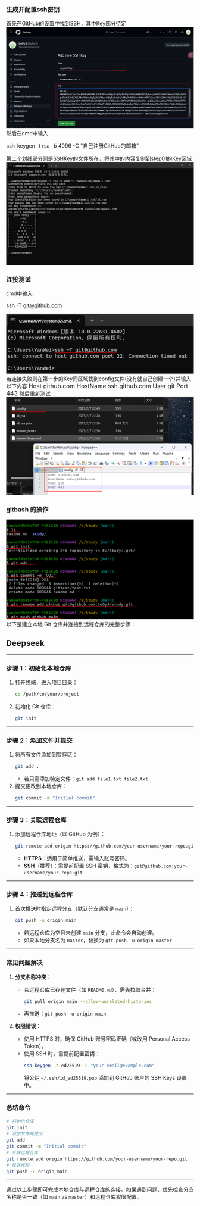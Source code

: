 ### 生成并配置ssh密钥
首先在GitHub的设置中找到SSH，其中Key部分待定
![step01](../../images/ssh链接/step01.png)
然后在cmd中输入<p>ssh-keygen -t rsa -b 4096 -C "自己注册GitHub的邮箱"</p>
第二个划线部分则是SSHKey的文件所在，将其中的内容复制到step01的Key区域
![step01](../../images/ssh链接/step02.png)

### 连接测试
cmd中输入<p>ssh -T git@github.com</p>
![step01](../../images/ssh链接/step03.png)
若连接失败则在第一步的Key同区域找到config文件(没有就自己创建一个)并输入以下内容
<font size = '3'>
Host github.com
HostName ssh.github.com
User git
Port 443
</font>
然后重新测试
![step01](../../images/ssh链接/step04.png)

### gitbash 的操作
![step01](../../images/ssh链接/step11.png)
以下是建立本地 Git 仓库并连接到远程仓库的完整步骤：

## Deepseek
---

### **步骤 1：初始化本地仓库**
1. 打开终端，进入项目目录：
   ```bash
   cd /path/to/your/project
   ```
2. 初始化 Git 仓库：
   ```bash
   git init
   ```

---

### **步骤 2：添加文件并提交**
1. 将所有文件添加到暂存区：
   ```bash
   git add .
   ```
   - 若只需添加特定文件：`git add file1.txt file2.txt`
2. 提交更改到本地仓库：
   ```bash
   git commit -m "Initial commit"
   ```

---

### **步骤 3：关联远程仓库**
1. 添加远程仓库地址（以 GitHub 为例）：
   ```bash
   git remote add origin https://github.com/your-username/your-repo.git
   ```
   - **HTTPS**：适用于简单推送，需输入账号密码。
   - **SSH**（推荐）：需提前配置 SSH 密钥，格式为：`git@github.com:your-username/your-repo.git`

---

### **步骤 4：推送到远程仓库**
1. 首次推送时指定远程分支（默认分支通常是 `main`）：
   ```bash
   git push -u origin main
   ```
   - 若远程仓库为空且未创建 `main` 分支，此命令会自动创建。
   - 如果本地分支名为 `master`，替换为 `git push -u origin master`

---

### **常见问题解决**
1. **分支名称冲突**：  
   - 若远程仓库已存在文件（如 `README.md`），需先拉取合并：
     ```bash
     git pull origin main --allow-unrelated-histories
     ```
   - 再推送：`git push -u origin main`

2. **权限错误**：  
   - 使用 HTTPS 时，确保 GitHub 账号密码正确（或改用 Personal Access Token）。
   - 使用 SSH 时，需提前配置密钥：
     ```bash
     ssh-keygen -t ed25519 -C "your-email@example.com"
     ```
     将公钥 `~/.ssh/id_ed25519.pub` 添加到 GitHub 账户的 SSH Keys 设置中。

---

### **总结命令**
```bash
# 初始化仓库
git init
# 添加文件并提交
git add .
git commit -m "Initial commit"
# 关联远程仓库
git remote add origin https://github.com/your-username/your-repo.git
# 推送代码
git push -u origin main
```

---

通过以上步骤即可完成本地仓库与远程仓库的连接。如果遇到问题，优先检查分支名称是否一致（如 `main` vs `master`）和远程仓库权限配置。